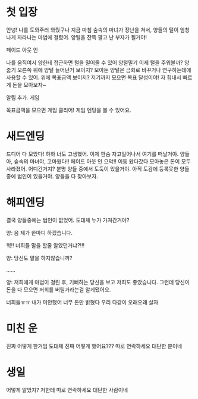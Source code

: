 # 첫 입장
안녕! 나를 도와주러 와줬구나
지금 마침 숲속의 마녀가 장난을 쳐서, 양들의 털이 엄청나게 자라나는 마법에 걸렸어. 
양털을 잔뜩 팔고 난 부자가 될거야!

페이드 아웃 인

나를 움직여서 양한테 접근하면 털을 밀어줄 수 있어
양털밀기
이제 털을 주워볼까?
양줍기
오른쪽 위에 양털 늘어난거 보이지? 
모아둔 양털은 금화로 바꾸거나 연구하는데에 사용할 수 있어. 
위에 목표금액 보이지? 저기까지 모으면 목표 달성이야!
자 힘내서 빠르게 돈을 모아보자~

알림 추가. 게임

목표금액을 모으면 게임 클리어! 게임 엔딩을 볼 수 있어요.





# 새드엔딩
드디어 다 모았다! 하하
너도 고생했어. 이제 한숨 자고일어나서 여기를 떠날거야.
양들아, 숲속의 마녀야, 고마웠다!!
페이드 아웃 인
으악!!
이동 왔다갔다
모아놓은 돈이 모두 사라졌어. 어디간거지?
분명 양들 중에서 도둑이 있을거야.
아직 도감에 등록못한 양들중에 범인이 있을거야. 양들을 다 찾아보자.


# 해피엔딩
결국 양들중에는 범인이 없었어.
도대체 누가 가져간거야?

양: 음 제가 한마디 하겠습니다.

헉!! 너희들 말을 할줄 알았던거냐?!!!

양: 당신도 말을 하지않습니까?

......

양: 
저희에게 마법이 걸린 후, 기뻐하는 당신을 보고 저희도 좋았습니다.
그런데 당신이 돈을 다 모으면 저희를 버릴거라는걸 알게됐어요.

너희들ㅠㅠ 내가 미안했어 너무 돈만 밝혔다
우리 다같이 오래오래 살자



# 미친 운
진짜 어떻게 한거임 도대체
진짜 어떻게 했어요???
따로 연락하세요 대단한 분이네

# 생일
어떻게 알았지?
저한테 따로 연락하세요
대단한 사람이네